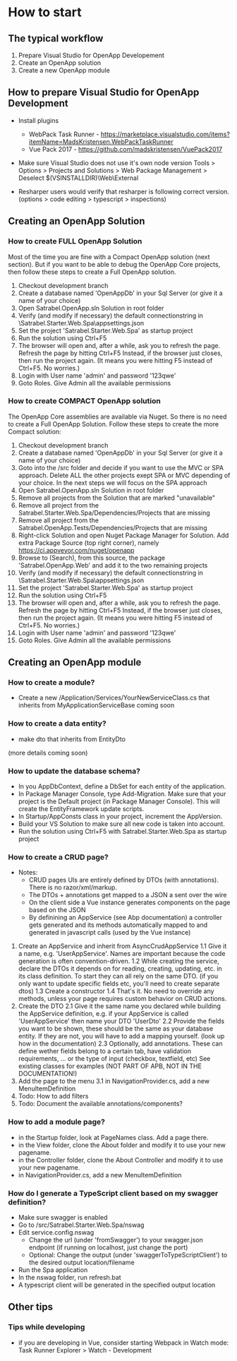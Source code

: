# How to start

## The typical workflow
1. Prepare Visual Studio for OpenApp Developement
1. Create an OpenApp solution
2. Create a new OpenApp module


## How to prepare Visual Studio for OpenApp Development
* Install plugins
    * WebPack Task Runner - https://marketplace.visualstudio.com/items?itemName=MadsKristensen.WebPackTaskRunner
    * Vue Pack 2017 - https://github.com/madskristensen/VuePack2017

* Make sure Visual Studio does not use it's own node version
    Tools > Options > Projects and Solutions > Web Package Management > Deselect $(VSINSTALLDIR)\Web\External

* Resharper users would verify that resharper is following correct version. (options > code editing > typescript > inspections)


## Creating an OpenApp Solution

### How to create FULL OpenApp Solution

Most of the time you are fine with a Compact OpenApp solution (next section).
But if you want to be able to debug the OpenApp Core projects, then follow these steps to create a Full OpenApp solution.

1. Checkout development branch
2. Create a database named 'OpenAppDb' in your Sql Server (or give it a name of your choice)
3. Open Satrabel.OpenApp.sln Solution in root folder
4. Verify (and modify if necessary) the default connectionstring in \Satrabel.Starter.Web.Spa\appsettings.json
5. Set the project 'Satrabel.Starter.Web.Spa' as startup project
5. Run the solution using Ctrl+F5
6. The browser will open and, after a while, ask you to refresh the page. Refresh the page by hitting Ctrl+F5
   Instead, if the browser just closes, then run the project again. (It means you were hitting F5 instead of Ctrl+F5. No worries.)
7. Login with User name 'admin' and password '123qwe'
8. Goto Roles. Give Admin all the available permissions

### How to create COMPACT OpenApp solution

The OpenApp Core assemblies are available via Nuget. 
So there is no need to create a Full OpenApp Solution. 
Follow these steps to create the more Compact solution:

 1. Checkout development branch
 2. Create a database named 'OpenAppDb' in your Sql Server (or give it a name of your choice)
 3. Goto into the /src folder and decide if you want to use the MVC or SPA approach. Delete ALL the other projects exept SPA or MVC depending of your choice.
    In the next steps we will focus on the SPA approach
 4. Open Satrabel.OpenApp.sln Solution in root folder
 5. Remove all projects from the Solution that are marked "unavailable"
 6. Remove all project from the Satrabel.Starter.Web.Spa/Dependencies/Projects that are missing
 7. Remove all project from the Satrabel.OpenApp.Tests/Dependencies/Projects that are missing
 8. Right-click Solution and open Nuget Package Manager for Solution. Add extra Package Source (top right corner), namely https://ci.appveyor.com/nuget/openapp
 9. Browse to (Search), from this source, the package 'Satrabel.OpenApp.Web' and add it to the two remaining projects
10. Verify (and modify if necessary) the default connectionstring in \Satrabel.Starter.Web.Spa\appsettings.json
11. Set the project 'Satrabel.Starter.Web.Spa' as startup project
12. Run the solution using Ctrl+F5
13. The browser will open and, after a while, ask you to refresh the page. Refresh the page by hitting Ctrl+F5
    Instead, if the browser just closes, then run the project again. (It means you were hitting F5 instead of Ctrl+F5. No worries.)
14. Login with User name 'admin' and password '123qwe'
15. Goto Roles. Give Admin all the available permissions


## Creating an OpenApp module

### How to create a module?

* Create a new /Application/Services/YourNewServiceClass.cs that inherits from MyApplicationServiceBase
coming soon

### How to create a data entity?

* make dto that inherits from EntityDto<int>  

(more details coming soon)

### How to update the database schema?
* In you AppDbContext, define a DbSet for each entity of the application.
* In Package Manager Console, type Add-Migration. Make sure that your project is the Default project (in Package Manager Console). This will create the EntityFramework update scripts.
* In Startup/AppConsts class in your project, increment the AppVersion.
* Build your VS Solution to make sure all new code is taken into account.
* Run the solution using Ctrl+F5 with Satrabel.Starter.Web.Spa as startup project 

### How to create a CRUD page?

* Notes: 
	- CRUD pages UIs are entirely defined by DTOs (with annotations). There is no razor/xml/markup.
	- The DTOs + annotations get mapped to a JSON a sent over the wire
	- On the client side a Vue instance generates components on the page based on the JSON
	- By definining an AppService (see Abp documentation) a controller gets generated and its methods automatically mapped to and generated in javascript calls (used by the Vue instance)

1. Create an AppService and inherit from AsyncCrudAppService
	1.1 Give it a name, e.g. 'UserAppService'. Names are important because the code generation is often convention-driven.
	1.2 While creating the service, declare the DTOs it depends on for reading, creating, updating, etc. in its class definition. To start they can all rely on the same DTO. (if you only want to update specific fields etc, you'll need to create separate dtos)
	1.3 Create a constructor
	1.4 That's it. No need to override any methods, unless your page requires custom behavior on CRUD actions.
2. Create the DTO
	2.1 Give it the same name you declared while building the AppService definition, e.g. if your AppService is called 'UserAppService' then name your DTO 'UserDto'
	2.2 Provide the fields you want to be shown, these should be the same as your database entity. If they are not, you will have to add a mapping yourself. (look up how in the documentation)
	2.3 Optionally, add annotations. These can define wether fields belong to a certain tab, have validation requirements, ... or the type of input (checkbox, textfield, etc) See existing classes for examples (NOT PART OF APB, NOT IN THE DOCUMENTATION!)
3. Add the page to the menu
	3.1 in NavigationProvider.cs, add a new MenuItemDefinition
4. Todo: How to add filters
5. Todo: Document the available annotations/components?

### How to add a module page?
* in the Startup folder, look at PageNames class. Add a page there.
* in the View folder, clone the About folder and modify it to use your new pagename.
* in the Controller folder, clone the About Controller and modify it to use your new pagename.
* in NavigationProvider.cs, add a new MenuItemDefinition

### How do I generate a TypeScript client based on my swagger definition?
* Make sure swagger is enabled
* Go to /src/Satrabel.Starter.Web.Spa/nswag
* Edit service.config.nswag
	* Change the url (under 'fromSwagger') to your swagger.json endpoint (if running on localhost, just change the port)
	* Optional: Change the output (under 'swaggerToTypeScriptClient') to the desired output location/filename
* Run the Spa application
* In the nswag folder, run refresh.bat
* A typescript client will be generated in the specified output location

## Other tips

### Tips while developing
* if you are developing in Vue, consider starting Webpack in Watch mode: Task Runner Explorer > Watch - Development




